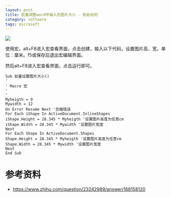 ```yaml
---
layout: post
title: 批量调整word中插入的图片大小 - 到处玩的
category: software
tags: microsoft
---
```

![](https://cdn.kelu.org/blog/tags/windows.jpg)

使用宏，alt+F8进入宏查看界面，点击创建，输入以下代码，设置图片高、宽，单位：厘米。f5或保存后退出宏编辑界面。

然后alt+F8进入宏查看界面，点击运行即可。

```
Sub 批量设置图片大小()
'
' Macro 宏
'
'
Myheigth = 9
Mywidth = 12
On Error Resume Next '忽略错误
For Each iShape In ActiveDocument.InlineShapes
iShape.Height = 28.345 * Myheigth '设置图片高度为任意cm
iShape.Width = 28.345 * Mywidth '设置图片宽度
Next
For Each Shape In ActiveDocument.Shapes
Shape.Height = 28.345 * Myheigth '设置图片高度为任意cm
Shape.Width = 28.345 * Mywidth '设置图片宽度
Next
End Sub
```

# 参考资料

* <https://www.zhihu.com/question/23242989/answer/168158120>
